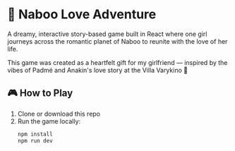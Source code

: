 # 🌌 Naboo Love Adventure

A dreamy, interactive story-based game built in React where one girl journeys across the romantic planet of Naboo to reunite with the love of her life.

This game was created as a heartfelt gift for my girlfriend — inspired by the vibes of Padmé and Anakin's love story at the Villa Varykino 🥰

## 🎮 How to Play

1. Clone or download this repo
2. Run the game locally:
   ```bash
   npm install
   npm run dev

